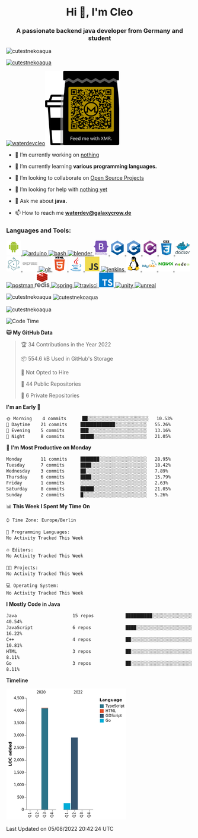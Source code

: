 <h1 align="center">Hi 👋, I'm Cleo</h1>
<h3 align="center">A passionate backend java developer from Germany and student</h3>

<p align="left"> <img src="https://komarev.com/ghpvc/?username=cutestnekoaqua&label=Profile%20views&color=0e75b6&style=flat" alt="cutestnekoaqua" /> </p>

<p align="left"> <a href="https://github.com/ryo-ma/github-profile-trophy"><img src="https://github-profile-trophy.vercel.app/?username=cutestnekoaqua" alt="cutestnekoaqua" /></a> </p>

<p align="left"> <a href="https://twitter.com/waterdevcleo" target="blank"><img src="https://img.shields.io/twitter/follow/waterdevcleo?logo=twitter&style=for-the-badge" alt="waterdevcleo" /></a><img src="https://raw.githubusercontent.com/cutestnekoaqua/cutestnekoaqua/main/49sZDrVkFEaUr9HQr_.png" alt="Donate XMR" style="width:200px;height:200px;"/></p> 

- 🔭 I’m currently working on [nothing](https://en.wikipedia.com/wiki/Hibernation)

- 🌱 I’m currently learning **various programming languages.**

- 👯 I’m looking to collaborate on [Open Source Projects](https://en.wikipedia.com/wiki/free_software)

- 🤝 I’m looking for help with [nothing yet](sadge)

- 💬 Ask me about **java.**

- 📫 How to reach me **waterdev@galaxycrow.de**

<h3 align="left">Languages and Tools:</h3>
<p align="left"> <a href="https://developer.android.com" target="_blank"> <img src="https://raw.githubusercontent.com/devicons/devicon/master/icons/android/android-original-wordmark.svg" alt="android" width="40" height="40"/> </a> <a href="https://www.arduino.cc/" target="_blank"> <img src="https://cdn.worldvectorlogo.com/logos/arduino-1.svg" alt="arduino" width="40" height="40"/> </a> <a href="https://www.gnu.org/software/bash/" target="_blank"> <img src="https://www.vectorlogo.zone/logos/gnu_bash/gnu_bash-icon.svg" alt="bash" width="40" height="40"/> </a> <a href="https://www.blender.org/" target="_blank"> <img src="https://download.blender.org/branding/community/blender_community_badge_white.svg" alt="blender" width="40" height="40"/> </a> <a href="https://getbootstrap.com" target="_blank"> <img src="https://raw.githubusercontent.com/devicons/devicon/master/icons/bootstrap/bootstrap-plain-wordmark.svg" alt="bootstrap" width="40" height="40"/> </a> <a href="https://www.cprogramming.com/" target="_blank"> <img src="https://raw.githubusercontent.com/devicons/devicon/master/icons/c/c-original.svg" alt="c" width="40" height="40"/> </a> <a href="https://www.w3schools.com/cpp/" target="_blank"> <img src="https://raw.githubusercontent.com/devicons/devicon/master/icons/cplusplus/cplusplus-original.svg" alt="cplusplus" width="40" height="40"/> </a> <a href="https://www.w3schools.com/cs/" target="_blank"> <img src="https://raw.githubusercontent.com/devicons/devicon/master/icons/csharp/csharp-original.svg" alt="csharp" width="40" height="40"/> </a> <a href="https://www.w3schools.com/css/" target="_blank"> <img src="https://raw.githubusercontent.com/devicons/devicon/master/icons/css3/css3-original-wordmark.svg" alt="css3" width="40" height="40"/> </a> <a href="https://www.docker.com/" target="_blank"> <img src="https://raw.githubusercontent.com/devicons/devicon/master/icons/docker/docker-original-wordmark.svg" alt="docker" width="40" height="40"/> </a> <a href="https://www.electronjs.org" target="_blank"> <img src="https://raw.githubusercontent.com/devicons/devicon/master/icons/electron/electron-original.svg" alt="electron" width="40" height="40"/> </a> <a href="https://expressjs.com" target="_blank"> <img src="https://raw.githubusercontent.com/devicons/devicon/master/icons/express/express-original-wordmark.svg" alt="express" width="40" height="40"/> </a> <a href="https://git-scm.com/" target="_blank"> <img src="https://www.vectorlogo.zone/logos/git-scm/git-scm-icon.svg" alt="git" width="40" height="40"/> </a> <a href="https://www.w3.org/html/" target="_blank"> <img src="https://raw.githubusercontent.com/devicons/devicon/master/icons/html5/html5-original-wordmark.svg" alt="html5" width="40" height="40"/> </a> <a href="https://www.java.com" target="_blank"> <img src="https://raw.githubusercontent.com/devicons/devicon/master/icons/java/java-original.svg" alt="java" width="40" height="40"/> </a> <a href="https://developer.mozilla.org/en-US/docs/Web/JavaScript" target="_blank"> <img src="https://raw.githubusercontent.com/devicons/devicon/master/icons/javascript/javascript-original.svg" alt="javascript" width="40" height="40"/> </a> <a href="https://www.jenkins.io" target="_blank"> <img src="https://www.vectorlogo.zone/logos/jenkins/jenkins-icon.svg" alt="jenkins" width="40" height="40"/> </a> <a href="https://www.linux.org/" target="_blank"> <img src="https://raw.githubusercontent.com/devicons/devicon/master/icons/linux/linux-original.svg" alt="linux" width="40" height="40"/> </a> <a href="https://www.mysql.com/" target="_blank"> <img src="https://raw.githubusercontent.com/devicons/devicon/master/icons/mysql/mysql-original-wordmark.svg" alt="mysql" width="40" height="40"/> </a> <a href="https://www.nginx.com" target="_blank"> <img src="https://raw.githubusercontent.com/devicons/devicon/master/icons/nginx/nginx-original.svg" alt="nginx" width="40" height="40"/> </a> <a href="https://nodejs.org" target="_blank"> <img src="https://raw.githubusercontent.com/devicons/devicon/master/icons/nodejs/nodejs-original-wordmark.svg" alt="nodejs" width="40" height="40"/> </a> <a href="https://postman.com" target="_blank"> <img src="https://www.vectorlogo.zone/logos/getpostman/getpostman-icon.svg" alt="postman" width="40" height="40"/> </a> <a href="https://redis.io" target="_blank"> <img src="https://raw.githubusercontent.com/devicons/devicon/master/icons/redis/redis-original-wordmark.svg" alt="redis" width="40" height="40"/> </a> <a href="https://spring.io/" target="_blank"> <img src="https://www.vectorlogo.zone/logos/springio/springio-icon.svg" alt="spring" width="40" height="40"/> </a> <a href="https://travis-ci.org" target="_blank"> <img src="https://www.vectorlogo.zone/logos/travis-ci/travis-ci-icon.svg" alt="travisci" width="40" height="40"/> </a> <a href="https://www.typescriptlang.org/" target="_blank"> <img src="https://raw.githubusercontent.com/devicons/devicon/master/icons/typescript/typescript-original.svg" alt="typescript" width="40" height="40"/> </a> <a href="https://unity.com/" target="_blank"> <img src="https://www.vectorlogo.zone/logos/unity3d/unity3d-icon.svg" alt="unity" width="40" height="40"/> </a> <a href="https://unrealengine.com/" target="_blank"> <img src="https://raw.githubusercontent.com/kenangundogan/fontisto/036b7eca71aab1bef8e6a0518f7329f13ed62f6b/icons/svg/brand/unreal-engine.svg" alt="unreal" width="40" height="40"/> </a> </p>

<p><img align="left" src="https://github-readme-stats.vercel.app/api/top-langs?username=cutestnekoaqua&show_icons=true&locale=en&layout=compact" alt="cutestnekoaqua" /></p>

<p>&nbsp;<img align="center" src="https://github-readme-stats.vercel.app/api?username=cutestnekoaqua&show_icons=true&locale=en" alt="cutestnekoaqua" /></p>

<p><img align="center" src="https://github-readme-streak-stats.herokuapp.com/?user=cutestnekoaqua&" alt="cutestnekoaqua" /></p>

<!--START_SECTION:waka-->
![Code Time](http://img.shields.io/badge/Code%20Time-0%20secs-blue)

**🐱 My GitHub Data** 

> 🏆 34 Contributions in the Year 2022
 > 
> 📦 554.6 kB Used in GitHub's Storage 
 > 
> 🚫 Not Opted to Hire
 > 
> 📜 44 Public Repositories 
 > 
> 🔑 6 Private Repositories  
 > 
**I'm an Early 🐤** 

```text
🌞 Morning    4 commits      ██░░░░░░░░░░░░░░░░░░░░░░░   10.53% 
🌆 Daytime    21 commits     █████████████░░░░░░░░░░░░   55.26% 
🌃 Evening    5 commits      ███░░░░░░░░░░░░░░░░░░░░░░   13.16% 
🌙 Night      8 commits      █████░░░░░░░░░░░░░░░░░░░░   21.05%

```
📅 **I'm Most Productive on Monday** 

```text
Monday       11 commits     ███████░░░░░░░░░░░░░░░░░░   28.95% 
Tuesday      7 commits      ████░░░░░░░░░░░░░░░░░░░░░   18.42% 
Wednesday    3 commits      ██░░░░░░░░░░░░░░░░░░░░░░░   7.89% 
Thursday     6 commits      ████░░░░░░░░░░░░░░░░░░░░░   15.79% 
Friday       1 commits      ░░░░░░░░░░░░░░░░░░░░░░░░░   2.63% 
Saturday     8 commits      █████░░░░░░░░░░░░░░░░░░░░   21.05% 
Sunday       2 commits      █░░░░░░░░░░░░░░░░░░░░░░░░   5.26%

```


📊 **This Week I Spent My Time On** 

```text
⌚︎ Time Zone: Europe/Berlin

💬 Programming Languages: 
No Activity Tracked This Week

🔥 Editors: 
No Activity Tracked This Week

🐱‍💻 Projects: 
No Activity Tracked This Week

💻 Operating System: 
No Activity Tracked This Week

```

**I Mostly Code in Java** 

```text
Java                     15 repos            ██████████░░░░░░░░░░░░░░░   40.54% 
JavaScript               6 repos             ████░░░░░░░░░░░░░░░░░░░░░   16.22% 
C++                      4 repos             ██░░░░░░░░░░░░░░░░░░░░░░░   10.81% 
HTML                     3 repos             ██░░░░░░░░░░░░░░░░░░░░░░░   8.11% 
Go                       3 repos             ██░░░░░░░░░░░░░░░░░░░░░░░   8.11%

```


**Timeline**

![Chart not found](https://raw.githubusercontent.com/CutestNekoAqua/CutestNekoAqua/main/charts/bar_graph.png) 


 Last Updated on 05/08/2022 20:42:24 UTC
<!--END_SECTION:waka-->

